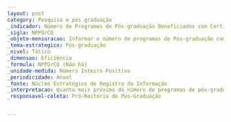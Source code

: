 ```yaml
---
layout: post
category: Pesquisa e pós graduação
_indicador: Número de Programas de Pós-graduação Beneficiados com Certificação/Qualificação da Infraestrutura 
_sigla: NPPGrCQ
_objeto-mensuracao: Informar o número de programas de Pós-graduação com infraestrutura qualificada/certificada
_tema-estrategico: Pós-graduação
_nivel: Tático
_dimensao: Eficiência
_formula: NPPGrCQ (Não há)
_unidade-medida: Número Inteiro Positivo
_periodicidade: Anual
_fonte: Núcleo Estratégico de Registro da Informação
_interpretacao: Quanto mais próximo do número de programas de pós-graduação o indicador estiver, melhor
_responsavel-coleta: Pró-Reitoria de Pós-Graduação


---
```

